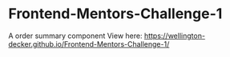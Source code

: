 # Frontend-Mentors-Challenge-1
A order summary component
View here: https://wellington-decker.github.io/Frontend-Mentors-Challenge-1/
